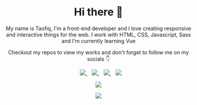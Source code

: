 <h1 align='center'>Hi there 👋</h1>

<p align='center'>My name is Taofiq, I'm a front-end developer and I love creating responsive and interactive things for the web. I work with HTML, CSS, Javascript, Sass and I'm currently learning Vue</p>

<p align='center'>Checkout my repos to view my works and don't forget to follow me on my socials 👇</p>

<!-- Links -->

<p align='center'>
<!-- <a href="" target="_blank">
  <img src="https://img.shields.io/badge/WHATSAPP-%2325D366.svg?&style=for-the-badge&logo=whatsapp&logoColor=white" /> -->
</a>&nbsp;&nbsp;
<a href="https://twitter.com/@dr_annys" target="_blank">
  <img src="https://img.shields.io/badge/twitter-%231DA1F2.svg?&style=for-the-badge&logo=twitter&logoColor=white" />
</a>&nbsp;&nbsp;
<a href="http://www.linkedin.com/in/animashaun-taofiq-65556b135/" target="_blank">
  <img src="https://img.shields.io/badge/linkedin-%230077B5.svg?&style=for-the-badge&logo=linkedin&logoColor=white" />
</a>&nbsp;&nbsp;
<a href="mailto:animashauntaofiq@gmail.com" target="_blank">
  <img src="https://img.shields.io/badge/email me-%23D14836.svg?&style=for-the-badge&logo=gmail&logoColor=white" />
</a>&nbsp;&nbsp;
  <img src="https://gpvc.arturio.dev/blade-01" />
  
  <!-- Stats -->
  <p align = "center">
 <img src = "https://github-readme-stats.vercel.app/api?username=blade-01&show_icons=true&theme=radical">
</p>

<p align = "center">
 <img src = "https://github-readme-stats.vercel.app/api/top-langs/?username=blade-01&langs_count=5&theme=radical">
</p>
